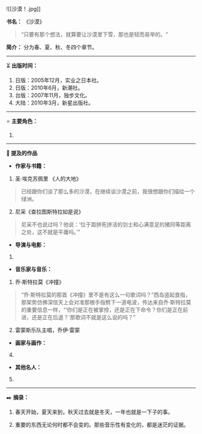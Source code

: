 
![[沙漠！.jpg]]

**书名：** 《沙漠》

> “只要有那个想法，就算要让沙漠里下雪，那也是轻而易举的。​“

**简介：** 分为春、夏、秋、冬四个章节。

---

⏳ **出版时间：** 

1. 日版：2005年12月，实业之日本社。
2. 日版：2010年6月，新潮社。
3. 台版：2007年11月，独步文化。
4. 大陆：2010年3月，新星出版社。

---

⭐ **主要角色：**

1. 

---

**📜 提及的作品**

- **作家与书籍：** 

1. 圣·埃克苏佩里 《人的大地》

> 已经跟你们谈了那么多的沙漠，在继续谈沙漠之前，我很想跟你们描绘一个绿洲。

2. 尼采《查拉图斯特拉如是说》

> 尼采不也说过吗？他说：‘位于距拼死拼活的剑士和心满意足的猪同等距离之处，这不就是平庸吗。’”

- **导演与电影：** 

1. 

- **音乐家与音乐：** 

1. 乔·斯特拉莫《冲撞》

> “乔·斯特拉莫的那首《冲撞》里不是有这么一句歌词吗？”西岛竖起食指，那架势仿佛深信天上会对准那根手指劈下一道电波，传达来自乔·斯特拉莫的重要信息一样，“‘你们是正在被掌控，还是正在下命令？你们是正在前进，还是正在后退？’那歌词不就是这么说的吗？”

2. 雷蒙斯乐队主唱，乔伊·雷蒙

- **画家与画作：** 

4. 

- **其他名人：**

5. 

---

✒️ **摘录：** 

1. 春天开始，夏天来到，秋天过去就是冬天，一年也就是一下子的事。

2. 重要的东西无论何时都不会变的。那些音乐性有变化的，都是迷茫的证据。